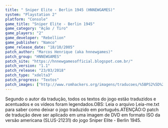 ```yaml
---
title: " Sniper Elite - Berlin 1945 (HNNEWGAMES)"
system: "Playstation 2"
platform: "Console"
game_title: "Sniper Elite - Berlin 1945"
game_category: "Ação / Tiro"
game_players: "2"
game_developer: "Rebellion"
game_publisher: "Namco"
game_release_date: "18/10/2005"
patch_author: "Marcos Henrique (aka hnnewgames)"
patch_group: "HNNEWGAMES"
patch_site: "https://hnnewgamesofficial.blogspot.com.br/"
patch_version: "1.1"
patch_release: "23/03/2018"
patch_type: "xdelta3"
patch_progress: "Textos"
patch_images: ["http://www.romhackers.org/imagens/traducoes/%5BPS2%5D%20Sniper%20Elite%20-%20Berlin%201945%20-%20hnnewgames%20-%201.jpg","http://www.romhackers.org/imagens/traducoes/%5BPS2%5D%20Sniper%20Elite%20-%20Berlin%201945%20-%20hnnewgames%20-%202.jpg","http://www.romhackers.org/imagens/traducoes/%5BPS2%5D%20Sniper%20Elite%20-%20Berlin%201945%20-%20hnnewgames%20-%203.jpg"]
---
```

Segundo o autor da tradução, todos os textos do jogo estão traduzidos e acentuados e os vídeos foram legendados.OBS: Leia o arquivo Leia-me.txt para saber como deixar o jogo traduzido em português.ATENÇÃO:O patch de tradução deve ser aplicado em uma imagem de DVD em formato ISO da versão americana (SLUS-21231) do jogo Sniper Elite - Berlin 1945.